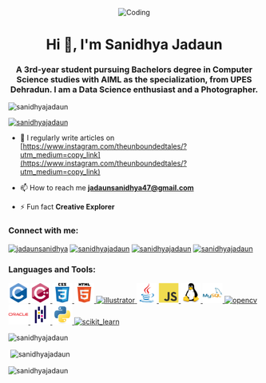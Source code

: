 <p align="center"><img alt="Coding" width="500" src="https://c.tenor.com/qJ5evVs-_uUAAAAC/coding.gif"></p>

<h1 align="center">Hi 👋, I'm Sanidhya Jadaun</h1>
<h3 align="center">A 3rd-year student pursuing Bachelors degree in Computer Science studies with AIML as the specialization, from UPES Dehradun. I am a Data Science enthusiast and a Photographer.</h3>

<p align="left"> <img src="https://komarev.com/ghpvc/?username=sanidhyajadaun&label=Profile%20views&color=0e75b6&style=flat" alt="sanidhyajadaun" /> </p>

<p align="left"> <a href="https://github.com/ryo-ma/github-profile-trophy"><img src="https://github-profile-trophy.vercel.app/?username=sanidhyajadaun" alt="sanidhyajadaun" /></a> </p>

- 📝 I regularly write articles on [https://www.instagram.com/theunboundedtales/?utm_medium=copy_link](https://www.instagram.com/theunboundedtales/?utm_medium=copy_link)

- 📫 How to reach me **jadaunsanidhya47@gmail.com**

- ⚡ Fun fact **Creative Explorer**

<h3 align="left">Connect with me:</h3>
<p align="left">
<a href="https://twitter.com/jadaunsanidhya" target="blank"><img align="center" src="https://raw.githubusercontent.com/rahuldkjain/github-profile-readme-generator/master/src/images/icons/Social/twitter.svg" alt="jadaunsanidhya" height="30" width="40" /></a>
<a href="https://linkedin.com/in/sanidhyajadaun" target="blank"><img align="center" src="https://raw.githubusercontent.com/rahuldkjain/github-profile-readme-generator/master/src/images/icons/Social/linked-in-alt.svg" alt="sanidhyajadaun" height="30" width="40" /></a>
<a href="https://kaggle.com/sanidhyajadaun" target="blank"><img align="center" src="https://raw.githubusercontent.com/rahuldkjain/github-profile-readme-generator/master/src/images/icons/Social/kaggle.svg" alt="sanidhyajadaun" height="30" width="40" /></a>
<a href="https://instagram.com/sanidhyajadaun" target="blank"><img align="center" src="https://raw.githubusercontent.com/rahuldkjain/github-profile-readme-generator/master/src/images/icons/Social/instagram.svg" alt="sanidhyajadaun" height="30" width="40" /></a>
</p>

<h3 align="left">Languages and Tools:</h3>
<p align="left"> <a href="https://www.cprogramming.com/" target="_blank" rel="noreferrer"> <img src="https://raw.githubusercontent.com/devicons/devicon/master/icons/c/c-original.svg" alt="c" width="40" height="40"/> </a> <a href="https://www.w3schools.com/cpp/" target="_blank" rel="noreferrer"> <img src="https://raw.githubusercontent.com/devicons/devicon/master/icons/cplusplus/cplusplus-original.svg" alt="cplusplus" width="40" height="40"/> </a> <a href="https://www.w3schools.com/css/" target="_blank" rel="noreferrer"> <img src="https://raw.githubusercontent.com/devicons/devicon/master/icons/css3/css3-original-wordmark.svg" alt="css3" width="40" height="40"/> </a> <a href="https://www.w3.org/html/" target="_blank" rel="noreferrer"> <img src="https://raw.githubusercontent.com/devicons/devicon/master/icons/html5/html5-original-wordmark.svg" alt="html5" width="40" height="40"/> </a> <a href="https://www.adobe.com/in/products/illustrator.html" target="_blank" rel="noreferrer"> <img src="https://www.vectorlogo.zone/logos/adobe_illustrator/adobe_illustrator-icon.svg" alt="illustrator" width="40" height="40"/> </a> <a href="https://www.java.com" target="_blank" rel="noreferrer"> <img src="https://raw.githubusercontent.com/devicons/devicon/master/icons/java/java-original.svg" alt="java" width="40" height="40"/> </a> <a href="https://developer.mozilla.org/en-US/docs/Web/JavaScript" target="_blank" rel="noreferrer"> <img src="https://raw.githubusercontent.com/devicons/devicon/master/icons/javascript/javascript-original.svg" alt="javascript" width="40" height="40"/> </a> <a href="https://www.linux.org/" target="_blank" rel="noreferrer"> <img src="https://raw.githubusercontent.com/devicons/devicon/master/icons/linux/linux-original.svg" alt="linux" width="40" height="40"/> </a> <a href="https://www.mysql.com/" target="_blank" rel="noreferrer"> <img src="https://raw.githubusercontent.com/devicons/devicon/master/icons/mysql/mysql-original-wordmark.svg" alt="mysql" width="40" height="40"/> </a> <a href="https://opencv.org/" target="_blank" rel="noreferrer"> <img src="https://www.vectorlogo.zone/logos/opencv/opencv-icon.svg" alt="opencv" width="40" height="40"/> </a> <a href="https://www.oracle.com/" target="_blank" rel="noreferrer"> <img src="https://raw.githubusercontent.com/devicons/devicon/master/icons/oracle/oracle-original.svg" alt="oracle" width="40" height="40"/> </a> <a href="https://pandas.pydata.org/" target="_blank" rel="noreferrer"> <img src="https://raw.githubusercontent.com/devicons/devicon/2ae2a900d2f041da66e950e4d48052658d850630/icons/pandas/pandas-original.svg" alt="pandas" width="40" height="40"/> </a> <a href="https://www.python.org" target="_blank" rel="noreferrer"> <img src="https://raw.githubusercontent.com/devicons/devicon/master/icons/python/python-original.svg" alt="python" width="40" height="40"/> </a> <a href="https://scikit-learn.org/" target="_blank" rel="noreferrer"> <img src="https://upload.wikimedia.org/wikipedia/commons/0/05/Scikit_learn_logo_small.svg" alt="scikit_learn" width="40" height="40"/> </a> </p>

<p> <img align="center" src="https://github-readme-stats.vercel.app/api/top-langs?username=sanidhyajadaun&show_icons=true&locale=en&layout=compact" alt="sanidhyajadaun" /></p>

<p>&nbsp;<img align="center" src="https://github-readme-stats.vercel.app/api?username=sanidhyajadaun&show_icons=true&locale=en" alt="sanidhyajadaun" /></p>

<p><img align="center" src="https://github-readme-streak-stats.herokuapp.com/?user=sanidhyajadaun&" alt="sanidhyajadaun" /></p>
